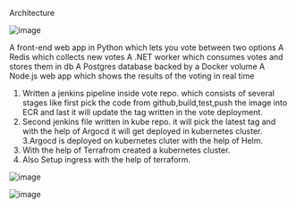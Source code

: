 Architecture

![image](https://github.com/Sush032/vote/assets/86153084/0bc70cea-85c3-447f-a190-c5f86273b016)

A front-end web app in Python which lets you vote between two options
A Redis which collects new votes
A .NET worker which consumes votes and stores them in db
A Postgres database backed by a Docker volume
A Node.js web app which shows the results of the voting in real time

1. Written a jenkins pipeline inside vote repo. which consists of several stages like first pick the code from github,build,test,push the image into ECR and last it will update the tag written in the vote deployment.
2. Second jenkins file written in kube repo. it will pick the latest tag and with the help of Argocd it will get deployed in kubernetes cluster.
3.Argocd is deployed on kubernetes cluter with the help of Helm.
4. With the help of Terrafrom created a kubernetes cluster.
5. Also Setup ingress with the help of terraform.






![image](https://github.com/Sush032/vote/assets/86153084/c38c32a0-030a-4f6d-9f1b-102630450008)

![image](https://github.com/Sush032/vote/assets/86153084/744a6a2e-96fb-4e09-917a-8de69208148c)
